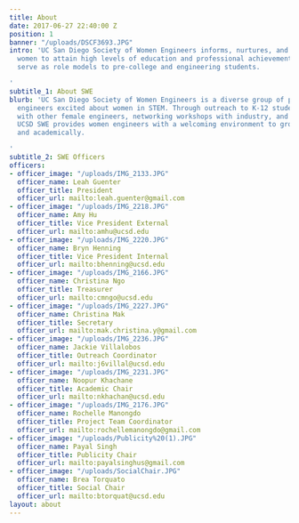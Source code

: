 ```yaml
---
title: About
date: 2017-06-27 22:40:00 Z
position: 1
banner: "/uploads/DSCF3693.JPG"
intro: 'UC San Diego Society of Women Engineers informs, nurtures, and encourages
  women to attain high levels of education and professional achievement. Our members
  serve as role models to pre-college and engineering students.

'
subtitle_1: About SWE
blurb: 'UC San Diego Society of Women Engineers is a diverse group of passionate young
  engineers excited about women in STEM. Through outreach to K-12 students, socials
  with other female engineers, networking workshops with industry, and technical teams,
  UCSD SWE provides women engineers with a welcoming environment to grow professionally
  and academically.

'
subtitle_2: SWE Officers
officers:
- officer_image: "/uploads/IMG_2133.JPG"
  officer_name: Leah Guenter
  officer_title: President
  officer_url: mailto:leah.guenter@gmail.com
- officer_image: "/uploads/IMG_2218.JPG"
  officer_name: Amy Hu
  officer_title: Vice President External
  officer_url: mailto:amhu@ucsd.edu
- officer_image: "/uploads/IMG_2220.JPG"
  officer_name: Bryn Henning
  officer_title: Vice President Internal
  officer_url: mailto:bhenning@ucsd.edu
- officer_image: "/uploads/IMG_2166.JPG"
  officer_name: Christina Ngo
  officer_title: Treasurer
  officer_url: mailto:cmngo@ucsd.edu
- officer_image: "/uploads/IMG_2227.JPG"
  officer_name: Christina Mak
  officer_title: Secretary
  officer_url: mailto:mak.christina.y@gmail.com
- officer_image: "/uploads/IMG_2236.JPG"
  officer_name: Jackie Villalobos
  officer_title: Outreach Coordinator
  officer_url: mailto:j6villal@ucsd.edu
- officer_image: "/uploads/IMG_2231.JPG"
  officer_name: Noopur Khachane
  officer_title: Academic Chair
  officer_url: mailto:nkhachan@ucsd.edu
- officer_image: "/uploads/IMG_2176.JPG"
  officer_name: Rochelle Manongdo
  officer_title: Project Team Coordinator
  officer_url: mailto:rochellemanongdo@gmail.com
- officer_image: "/uploads/Publicity%20(1).JPG"
  officer_name: Payal Singh
  officer_title: Publicity Chair
  officer_url: mailto:payalsinghus@gmail.com
- officer_image: "/uploads/SocialChair.JPG"
  officer_name: Brea Torquato
  officer_title: Social Chair
  officer_url: mailto:btorquat@ucsd.edu
layout: about
---
```

